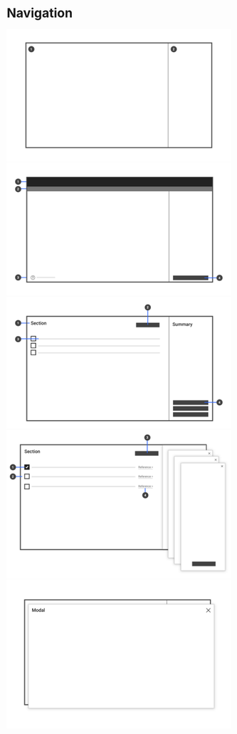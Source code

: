 Navigation
==========

![Navigation](images/navigation/pms-01.jpg)
![Navigation](images/navigation/pms-02.jpg)
![Navigation](images/navigation/pms-03.jpg)
![Navigation](images/navigation/pms-04.jpg)
![Navigation](images/navigation/pms-05.jpg)